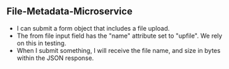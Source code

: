 ## File-Metadata-Microservice

* I can submit a form object that includes a file upload.
* The from file input field  has the "name" attribute set to "upfile". We rely on this in testing.
* When I submit something, I will receive the file name, and size in bytes within the JSON response.
